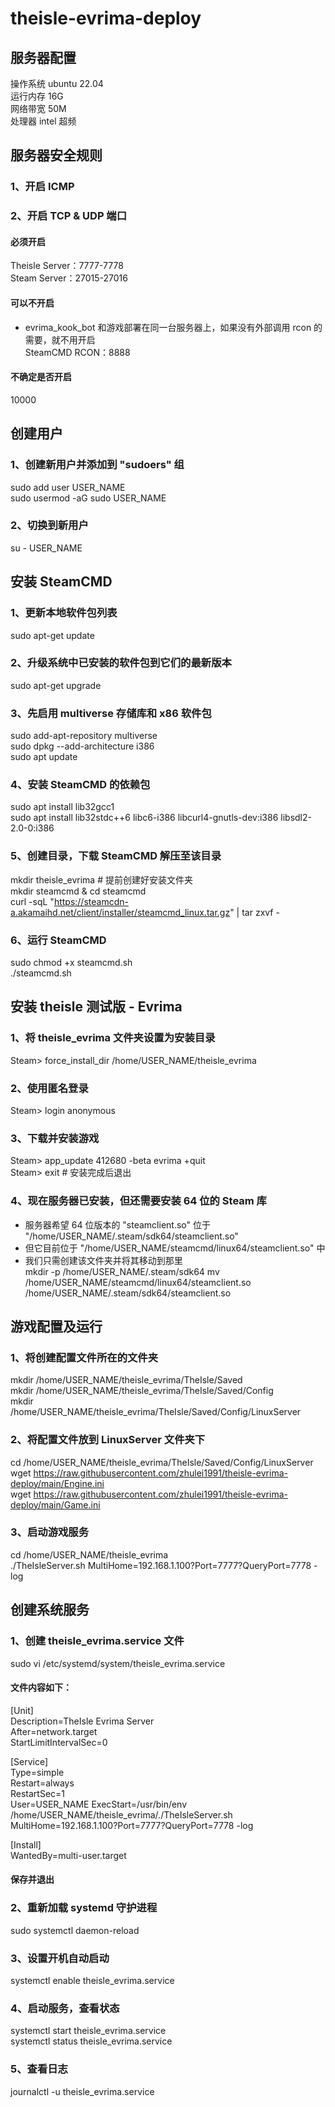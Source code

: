 # theisle-evrima-deploy

## 服务器配置
操作系统 ubuntu 22.04  
运行内存 16G  
网络带宽 50M  
处理器   intel 超频  

## 服务器安全规则
### 1、开启 ICMP
### 2、开启 TCP & UDP 端口
#### 必须开启
Theisle Server：7777-7778  
Steam Server：27015-27016  

#### 可以不开启
- evrima_kook_bot 和游戏部署在同一台服务器上，如果没有外部调用 rcon 的需要，就不用开启  
SteamCMD RCON：8888  

#### 不确定是否开启
10000  

## 创建用户

### 1、创建新用户并添加到 "sudoers" 组
sudo add user USER_NAME  
sudo usermod -aG sudo USER_NAME  

### 2、切换到新用户
su - USER_NAME  

## 安装 SteamCMD
### 1、更新本地软件包列表
sudo apt-get update  

### 2、升级系统中已安装的软件包到它们的最新版本
sudo apt-get upgrade  

### 3、先启用 multiverse 存储库和 x86 软件包
sudo add-apt-repository multiverse  
sudo dpkg --add-architecture i386  
sudo apt update  

### 4、安装 SteamCMD 的依赖包
sudo apt install lib32gcc1  
sudo apt install lib32stdc++6 libc6-i386 libcurl4-gnutls-dev:i386 libsdl2-2.0-0:i386  

### 5、创建目录，下载 SteamCMD 解压至该目录
mkdir theisle_evrima  # 提前创建好安装文件夹  
mkdir steamcmd & cd steamcmd  
curl -sqL "https://steamcdn-a.akamaihd.net/client/installer/steamcmd_linux.tar.gz" | tar zxvf -  

### 6、运行 ​​SteamCMD
sudo chmod +x steamcmd.sh  
./steamcmd.sh  

## 安装 theisle 测试版 - Evrima

### 1、将 theisle_evrima 文件夹设置为安装目录
Steam> force_install_dir /home/USER_NAME/theisle_evrima  

### 2、使用匿名登录
Steam> login anonymous  

### 3、下载并安装游戏
Steam> app_update 412680 -beta evrima +quit  
Steam> exit  # 安装完成后退出  

### 4、现在服务器已安装，但还需要安装 64 位的 Steam 库
- 服务器希望 64 位版本的 "steamclient.so" 位于 "/home/USER_NAME/.steam/sdk64/steamclient.so"  
- 但它目前位于 "/home/USER_NAME/steamcmd/linux64/steamclient.so" 中  
- 我们只需创建该文件夹并将其移动到那里  
mkdir -p /home/USER_NAME/.steam/sdk64
mv /home/USER_NAME/steamcmd/linux64/steamclient.so /home/USER_NAME/.steam/sdk64/steamclient.so

## 游戏配置及运行

### 1、将创建配置文件所在的文件夹
mkdir /home/USER_NAME/theisle_evrima/TheIsle/Saved  
mkdir /home/USER_NAME/theisle_evrima/TheIsle/Saved/Config  
mkdir /home/USER_NAME/theisle_evrima/TheIsle/Saved/Config/LinuxServer  

### 2、将配置文件放到 LinuxServer 文件夹下
cd /home/USER_NAME/theisle_evrima/TheIsle/Saved/Config/LinuxServer  
wget https://raw.githubusercontent.com/zhulei1991/theisle-evrima-deploy/main/Engine.ini  
wget https://raw.githubusercontent.com/zhulei1991/theisle-evrima-deploy/main/Game.ini  

### 3、启动游戏服务
cd /home/USER_NAME/theisle_evrima  
./TheIsleServer.sh MultiHome=192.168.1.100?Port=7777?QueryPort=7778 -log  

## 创建系统服务

### 1、创建 theisle_evrima.service 文件
sudo vi /etc/systemd/system/theisle_evrima.service

#### 文件内容如下：
  
[Unit]  
Description=TheIsle Evrima Server  
After=network.target  
StartLimitIntervalSec=0  
  
[Service]  
Type=simple  
Restart=always  
RestartSec=1  
User=USER_NAME
ExecStart=/usr/bin/env /home/USER_NAME/theisle_evrima/./TheIsleServer.sh MultiHome=192.168.1.100?Port=7777?QueryPort=7778 -log
  
[Install]  
WantedBy=multi-user.target  

#### 保存并退出

### 2、重新加载 systemd 守护进程
sudo systemctl daemon-reload  

### 3、设置开机自动启动
systemctl enable theisle_evrima.service  

### 4、启动服务，查看状态
systemctl start theisle_evrima.service  
systemctl status theisle_evrima.service  

### 5、查看日志  
journalctl -u theisle_evrima.service  





